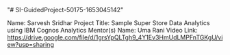 "# SI-GuidedProject-50175-1653045142" 

Name: Sarvesh Sridhar
Project Title: Sample Super Store Data Analytics using IBM Cognos Analytics
Mentor(s) Name: Uma Rani
Video Link: https://drive.google.com/file/d/1grsYpQLTgh9_4Y1Ev3HmUdLMPFnTGKgU/view?usp=sharing

